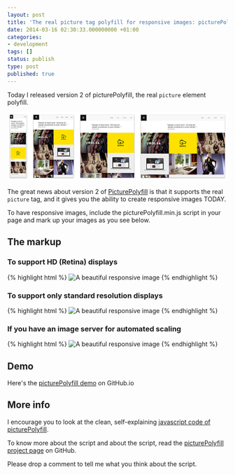 ```yaml
---
layout: post
title: 'The real picture tag polyfill for responsive images: picturePolyfill'
date: 2014-03-16 02:30:33.000000000 +01:00
categories:
- development
tags: []
status: publish
type: post
published: true
---
```

Today I released version 2 of picturePolyfill, the real `picture` element polyfill.

![Responsive Images](/assets/post-images/responsive_images.jpg)

The great news about version 2 of [PicturePolyfill](https://github.com/verlok/picturePolyfill "picturePolyfill repo") is that it supports the real `picture` tag, and it gives you the ability to create responsive images TODAY.

To have responsive images, include the picturePolyfill.min.js script in your page and mark up your images as you see below.

## The markup

### To support HD (Retina) displays

{% highlight html %}
<picture data-alt="A beautiful responsive image" data-default-src="img/1440x1440.gif">
    <source srcset="img/480x480.gif,   img/480x480x2.gif 2x"/>
    <source srcset="img/768x768.gif,   img/768x768x2.gif 2x"   media="(min-width: 481px)"/>
    <source srcset="img/1440x1440.gif, img/1440x1440x2.gif 2x" media="(min-width: 1025px)"/>
    <source srcset="img/1920x1920.gif, img/1920x1920x2.gif 2x" media="(min-width: 1441px)"/>
    <noscript>
        <img src="img/768x768.gif" alt="A beautiful responsive image"/>
    </noscript>
</picture>
{% endhighlight %}

### To support only standard resolution displays

{% highlight html %}
<picture data-alt="A beautiful responsive image" data-default-src="img/1440x1440.gif">
    <source srcset="img/480x480.gif"/>
    <source srcset="img/768x768.gif"   media="(min-width: 481px)"/>
    <source srcset="img/1440x1440.gif" media="(min-width: 1025px)"/>
    <source srcset="img/1920x1920.gif" media="(min-width: 1441px)"/>
    <noscript>
        <img src="img/768x768.gif" alt="A beautiful responsive image"/>
    </noscript>
</picture>
{% endhighlight %}

### If you have an image server for automated scaling

{% highlight html %}
<picture data-alt="A beautiful responsive image" data-default-src="http://demo.api.pixtulate.com/demo/large-2.jpg?w=1440">
    <source srcset="http://demo.api.pixtulate.com/demo/large-2.jpg?w=480"/>
    <source srcset="http://demo.api.pixtulate.com/demo/large-2.jpg?w=512" media="(min-width: 481px)"/>
    <source srcset="http://demo.api.pixtulate.com/demo/large-2.jpg?w=720" media="(min-width: 1025px)"/>
    <source srcset="http://demo.api.pixtulate.com/demo/large-2.jpg?w=960" media="(min-width: 1441px)"/>
    <noscript>
        <img src="http://demo.api.pixtulate.com/demo/large-2.jpg?w=1440" alt="A beautiful responsive image"/>
    </noscript>
</picture>
{% endhighlight %}

## Demo

Here's the [picturePolyfill demo](http://verlok.github.io/picturePolyfill/ "picturePolyfill demo - responsive images with support to HD (retina) display") on GitHub.io

## More info

I encourage you to look at the clean, self-explaining [javascript code of picturePolyfill](https://github.com/verlok/picturePolyfill/blob/master/picturePolyfill.js).

To know more about the script and about the script, read the [picturePolyfill project page](https://github.com/verlok/picturePolyfill "picturePolyfill") on GitHub.

Please drop a comment to tell me what you think about the script.